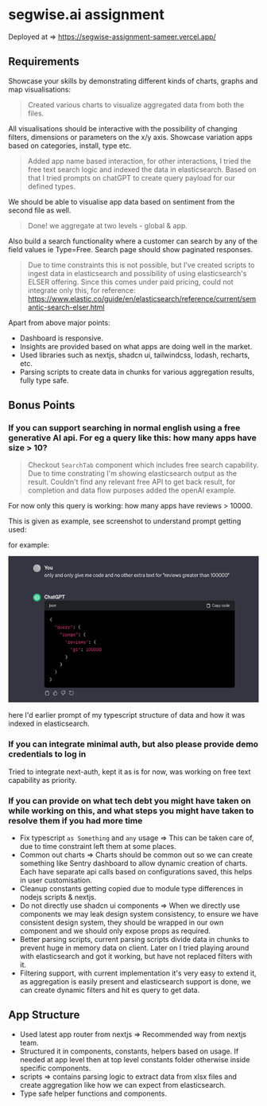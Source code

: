 # segwise.ai assignment

Deployed at => https://segwise-assignment-sameer.vercel.app/

## Requirements

Showcase your skills by demonstrating different kinds of charts, graphs and map visualisations:

> Created various charts to visualize aggregated data from both the files.

All visualisations should be interactive with the possibility of changing filters, dimensions or parameters on the x/y axis. Showcase variation apps based on categories, install, type etc.

> Added app name based interaction, for other interactions, I tried the free text search logic and indexed the data in elasticsearch. Based on that I tried prompts on chatGPT to create query payload for our defined types.

We should be able to visualise app data based on sentiment from the second file as well.

> Done! we aggregate at two levels - global & app.

Also build a search functionality where a customer can search by any of the field values ie Type=Free. Search page should show paginated responses.

> Due to time constraints this is not possible, but I've created scripts to ingest data in elasticsearch and possibility of using elasticsearch's ELSER offering.
> Since this comes under paid pricing, could not integrate only this, for reference: https://www.elastic.co/guide/en/elasticsearch/reference/current/semantic-search-elser.html

Apart from above major points:
- Dashboard is responsive.
- Insights are provided based on what apps are doing well in the market.
- Used libraries such as nextjs, shadcn ui, tailwindcss, lodash, recharts, etc.
- Parsing scripts to create data in chunks for various aggregation results, fully type safe.


## Bonus Points

### If you can support searching in normal english using a free generative AI api. For eg a query like this: how many apps have size > 10?

> Checkout `SearchTab` component which includes free search capability. Due to time constrating I'm showing elasticsearch output as the result. Couldn't find any relevant free API to get back result, for completion and data flow purposes added the openAI example.

For now only this query is working: how many apps have reviews > 10000.

This is given as example, see screenshot to understand prompt getting used:

for example:

![Chat GPT prompt](./public/chatgpt-ss.png)

here I'd earlier prompt of my typescript structure of data and how it was indexed in elasticsearch.

### If you can integrate minimal auth, but also please provide demo credentials to log in

Tried to integrate next-auth, kept it as is for now, was working on free text capability as priority.

### If you can provide on what tech debt you might have taken on while working on this, and what steps you might have taken to resolve them if you had more time

- Fix typescript `as Something` and `any` usage => This can be taken care of, due to time constraint left them at some places.
- Common out charts => Charts should be common out so we can create something like Sentry dashboard to allow dynamic creation of charts. Each have separate api calls based on configurations saved, this helps in user customisation.
- Cleanup constants getting copied due to module type differences in nodejs scripts & nextjs.
- Do not directly use shadcn ui components => When we directly use components we may leak design system consistency, to ensure we have consistent design system, they should be wrapped in our own component and we should only expose props as required.
- Better parsing scripts, current parsing scripts divide data in chunks to prevent huge in memory data on client. Later on I tried playing around with elasticsearch and got it working, but have not replaced filters with it.
- Filtering support, with current implementation it's very easy to extend it, as aggregation is easily present and elasticsearch support is done, we can create dynamic filters and hit es query to get data.

## App Structure

- Used latest app router from nextjs => Recommended way from nextjs team.
- Structured it in components, constants, helpers based on usage. If needed at app level then at top level constants folder otherwise inside specific components.
- scripts => contains parsing logic to extract data from xlsx files and create aggregation like how we can expect from elasticsearch.
- Type safe helper functions and components.
